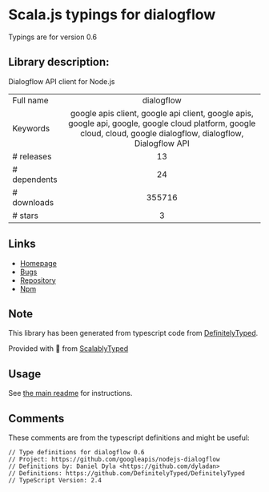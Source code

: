 
# Scala.js typings for dialogflow

Typings are for version 0.6

## Library description:
Dialogflow API client for Node.js

|                    |                 |
| ------------------ | :-------------: |
| Full name          | dialogflow |
| Keywords           | google apis client, google api client, google apis, google api, google, google cloud platform, google cloud, cloud, google dialogflow, dialogflow, Dialogflow API |
| # releases         | 13 |
| # dependents       | 24 |
| # downloads        | 355716 |
| # stars            | 3 |

## Links
- [Homepage](https://github.com/googleapis/nodejs-dialogflow#readme)
- [Bugs](https://github.com/googleapis/nodejs-dialogflow/issues)
- [Repository](https://github.com/googleapis/nodejs-dialogflow)
- [Npm](https://www.npmjs.com/package/dialogflow)
    


## Note
This library has been generated from typescript code from [DefinitelyTyped](https://definitelytyped.org).

Provided with :purple_heart: from [ScalablyTyped](https://github.com/oyvindberg/ScalablyTyped)

## Usage
See [the main readme](../../readme.md) for instructions.

## Comments

These comments are from the typescript definitions and might be useful:
```
// Type definitions for dialogflow 0.6
// Project: https://github.com/googleapis/nodejs-dialogflow
// Definitions by: Daniel Dyla <https://github.com/dyladan>
// Definitions: https://github.com/DefinitelyTyped/DefinitelyTyped
// TypeScript Version: 2.4

```

